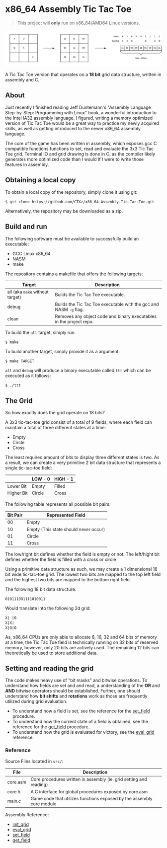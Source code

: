 # x86_64 Assembly Tic Tac Toe
> This project will **only** run on x86_64/AMD64 Linux versions.

![header](docs/img/header.png)

A Tic Tac Toe version that operates on a **18 bit** grid data structure, written in assembly and C.

## About

Just recently I finished reading Jeff Duntemann's "Assembly Language Step-by-Step: Programming with Linux" book, a wonderful introduction to the Intel IA32 assembly language. I figured, writing a memory optimized version of Tic Tac Toe would be a great way to practice my newly acquired skills, as well as getting introduced to the newer x86_64 assembly language.

The core of the game has been written in assembly, which exposes gcc C compatible functions functions to set, read and evaluate the 3x3 Tic Tac Toe grid. Terminal IO and grid drawing is done in C, as the compiler likely generates more optimized code than I would If I were to write those features in assembly.

## Obtaining a local copy

To obtain a local copy of the repository, simply clone it using git:

```
$ git clone https://github.com/CTXz/x86_64-Assembly-Tic-Tac-Toe.git
```

Alternatively, the repository may be downloaded as a zip.

## Build and run

The following software must be available to successfully build an executable:

- GCC Linux x86_64
- NASM
- make

The repository contains a makefile that offers the following targets:

|Target                         |Description                                                        |
|-------------------------------|-------------------------------------------------------------------|
|all (aka `make` without target)|Builds the Tic Tac Toe executable.                                 |
|debug                          |Builds the Tic Tac Toe executable with the gcc and NASM `-g` flag. |
|clean                          |Removes any object code and binary executables in the project repo.|    

To build the `all` target, simply run:

```
$ make
```

To build another target, simply provide it as a argument:

```
$ make TARGET
```

`all` and `debug` will produce a binary executable called `ttt` which can be executed as it follows:
```
$ ./ttt
```


## The Grid

So how exactly does the grid operate on 18 bits?

A 3x3 tic-tac-toe grid consist of a total of 9 fields, where each field can maintain a total of three different states at a time:

- Empty
- Circle
- Cross

The least required amount of bits to display three different states is two. As a result, we can create a very primitive 2 bit data structure that represents a single tic-tac-toe field:

|          |LOW - 0|HIGH - 1|
|----------|-------|--------|
|Lower Bit |Empty  |Filled  |
|Higher Bit|Circle |Cross   |

The following table represents all possible bit pairs:

|Bit Pair|Represented Field                    |
|--------|-------------------------------------|
|00      |Empty                                |
|10      |Empty (This state should never occur)|
|01      |Circle                               |
|11      |Cross                                |

The low/right bit defines whether the field is empty or not.
The left/hight bit defines whether the field is filled with a cross or circle

Using a primitive data structure as such, we may create a 1 dimensional 18 bit wide tic-tac-toe grid. The lowest two bits are mapped to the top left field and the highest two bits are mapped to the bottom right field.

The following 18 bit data structure:

```
010111001111010011
```

Would translate into the following 2d grid:

```
X| |O
X|X|
X|O|O
```

As, x86_64 CPUs are only able to allocate 8, 16, 32 and 64 bits of memory at a time, the Tic Tac Toe field is technically running on 32 bits of reserved memory, however, only 20 bits are actively used. The remaining 12 bits can theoretically be used to store additional data.

## Setting and reading the grid

The code makes heavy use of "bit masks" and bitwise operations. To understand how fields are set and and read, a understanding of the **OR** and **AND** bitwise operators should be established. Further, one should understand how **bit shifts** and **rotations** work as those are frequently utilized during grid evaluation.

- To understand how a field is set, see the reference for the [set_field](set_field.md) procedure.
- To understand how the current state of a field is obtained, see the reference for the [get_field](get_field.md) procedure.
- To understand how the grid is evaluated for victory, see the [eval_grid](eval_grid.md) reference.

### Reference

Source Files located in `src/`:

|File    |Description                                                          |
|--------|---------------------------------------------------------------------|
|core.asm|Core procedures written in assembly (ie. grid setting and reading)   |
|core.h  |A C interface for global procedures exposed by core.asm              |
|main.c  |Game code that utilizes functions exposed by the assembly core module|

Assembly Reference:

- [init_grid](init_grid.md)
- [eval_grid](eval_grid.md)
- [set_field](set_field.md)
- [get_field](get_field.md)
